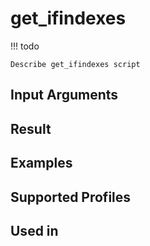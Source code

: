 

# get_ifindexes

<!-- prettier-ignore -->
!!! todo

    Describe get_ifindexes script

Input Arguments
---------------

Result
------

Examples
--------

Supported Profiles
------------------

Used in
-------
